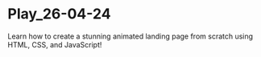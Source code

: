 # Play_26-04-24
Learn how to create a stunning animated landing page from scratch using HTML, CSS, and JavaScript!
